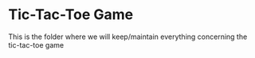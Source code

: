 # Tic-Tac-Toe Game
This is the folder where we will keep/maintain everything concerning the tic-tac-toe game
